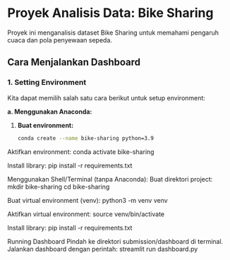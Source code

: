 # Proyek Analisis Data: Bike Sharing

Proyek ini menganalisis dataset Bike Sharing untuk memahami pengaruh cuaca dan pola penyewaan sepeda. 

## Cara Menjalankan Dashboard

### 1. Setting Environment

Kita dapat memilih salah satu cara berikut untuk setup environment:

**a. Menggunakan Anaconda:**

1. **Buat environment:**
   ```bash
   conda create --name bike-sharing python=3.9

Aktifkan environment:
conda activate bike-sharing

Install library:
pip install -r requirements.txt

Menggunakan Shell/Terminal (tanpa Anaconda):
Buat direktori project:
mkdir bike-sharing
cd bike-sharing

Buat virtual environment (venv):
python3 -m venv venv

Aktifkan virtual environment:
source venv/bin/activate

Install library:
pip install -r requirements.txt

Running Dashboard
Pindah ke direktori submission/dashboard di terminal.
Jalankan dashboard dengan perintah:
streamlit run dashboard.py
